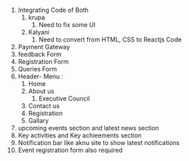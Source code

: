 1. Integrating Code of Both
   1. krupa
      1. Need to fix some UI
   2. Kalyani 
      1. Need to convert from HTML, CSS to Reactjs Code
2. Payment Gateway
3. feedback Form
4. Registration Form
5. Queries Form
6. Header- Menu :
   1. Home
   2. About us
      1. Executive Council
   3. Contact us
   4. Registration
   5. Gallary
7. upcoming events section and latest news section
8. Key activities and Key achieements section
9.  Notification bar like aknu site to show latest notifications
10. Event registration form also required